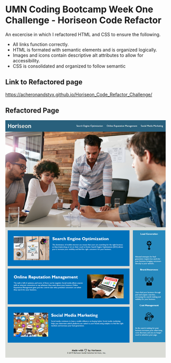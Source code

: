 # UMN Coding Bootcamp Week One Challenge - Horiseon Code Refactor

An excercise in which I refactored HTML and CSS to ensure the following.
* All links function correctly.
* HTML is formated with semantic elements and is organized logically.
* Images and icons contain descriptive alt attributes to allow for accessibility.
* CSS is consolidated and organized to follow semantic

## Link to Refactored page

https://acheronandstyx.github.io/Horiseon_Code_Refactor_Challenge/

## Refactored Page

![alt text](assets\images\Horiseon_Code_Refactor_Challenge.png "Screenshot of Refactored Page")